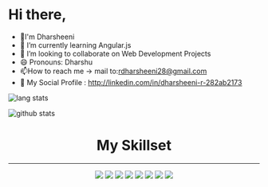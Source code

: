 # Hi there,

<!--
*Dharsheeni* is a ✨ special ✨ repository because its `README.md` (this file) appears on your GitHub profile.-->

- 👯I'm Dharsheeni 
- 🌱 I’m currently learning Angular.js 
- 👯 I’m looking to collaborate on Web Development Projects
- 😄 Pronouns: Dharshu
- 📫How to reach me -> mail to:rdharsheeni28@gmail.com
- 👩 My Social Profile : http://linkedin.com/in/dharsheeni-r-282ab2173



![lang stats](https://github-readme-stats.vercel.app/api/top-langs/?username=Dharsheeni&layout=compact&theme=dark)

![github stats](https://github-readme-stats.vercel.app/api?username=Dharsheeni&theme=dark&show_icons=true)

<h1 align = "center">My Skillset</h1><hr>

<p align = "center">
<img src="https://img.shields.io/badge/HTML5-E34F26?style=flat-square&logo=HTML5&logoColor=white"/></a>
<img src="https://img.shields.io/badge/C++-00599C?style=flat-square&logo=C%2B%2B&logoColor=white"/></a>
<img src="https://img.shields.io/badge/Java-007396?style=flat-square&logo=java&logoColor=white"/></a>
<img src="https://img.shields.io/badge/JavaScript-FFFF40?style=flat-square&logo=JavaScript&logoColor=White"/></a>
<img src="https://img.shields.io/badge/C-A8B9CC?style=flat-square&logo=C&logoColor=white"/></a>
<img src="https://img.shields.io/badge/CSS3-1572B6?style=flat-square&logo=CSS3&logoColor=white"/></a>
<img src="https://img.shields.io/badge/GitHub-181717?style=flat-square&logo=Github&logoColor=white"/></a>
<img src="https://img.shields.io/badge/Python-3766AB?style=flat-square&logo=Python&logoColor=white"/></a>
</p>












<!---
Dharsheeni/Dharsheeni is a ✨ special ✨ repository because its `README.md` (this file) appears on your GitHub profile.
You can click the Preview link to take a look at your changes.
--->
